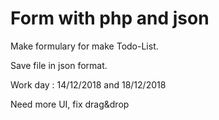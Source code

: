 # Form with php and json

Make formulary for make Todo-List.

Save file in json format.

Work day : 14/12/2018 and 18/12/2018

Need more UI, fix drag&drop